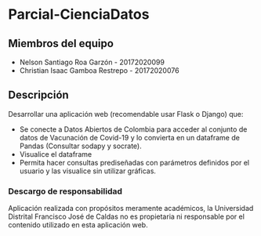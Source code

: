 # Parcial-CienciaDatos

## Miembros del equipo
- Nelson Santiago Roa Garzón - 20172020099 
- Christian Isaac Gamboa Restrepo - 20172020076

## Descripción
Desarrollar una aplicación web (recomendable usar Flask o Django) que:
- Se conecte a Datos Abiertos de Colombia para acceder al conjunto de datos de Vacunación de Covid-19 y lo convierta en un dataframe de Pandas (Consultar sodapy y socrate).
- Visualice el dataframe
- Permita hacer consultas prediseñadas con parámetros definidos por el usuario y las visualice sin utilizar gráficas.


### Descargo de responsabilidad
Aplicación realizada con propósitos meramente académicos, 
la Universidad Distrital Francisco José de Caldas no es propietaria
ni responsable por el contenido utilizado en esta aplicación web.
